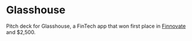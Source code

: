 # Glasshouse
Pitch deck for Glasshouse, a FinTech app that won first place in [Finnovate](https://neudisrupt.com/finnovate/) and $2,500.
